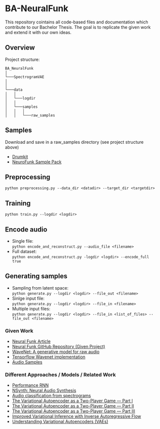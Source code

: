 # BA-NeuralFunk
This repository cointains all code-based files and documentation which contribute to our Bachelor Thesis. The goal is to replicate the given work and extend it with our own ideas.

## Overview
Project structure:

```
BA_NeuralFunk  
│
└───SpectrogramVAE
│
│
└───data
│   │
│   └───logdir
│   │ 
│   └───samples
│   │   │ 
│   │   └───raw_samples

```
## Samples
Download and save in a raw_samples directory (see project structure above)
* [Drumkit](https://s3-ap-northeast-1.amazonaws.com/codepen-dev/drumkit_dataset.zip)
* [NeuroFunk Sample Pack](https://www.ghosthack.de/free_sample_packs/neurofunk-sample-pack/)

## Preprocessing
```python preprocessing.py --data_dir <datadir> --target_dir <targetdir>```
## Training
```python train.py --logdir <logdir>```
## Encode audio
* Single file:\
```python encode_and_reconstruct.py --audio_file <filename>```
* Full dataset:\
```python encode_and_reconstruct.py -logdir <logdir> --encode_full true```
## Generating samples
* Sampling from latent space:\
```python generate.py --logdir <logdir> --file_out <filename>```
* Sinlge input file:\
```python generate.py --logdir <logdir> --file_in <filename>```
* Multiple input files:\
```python generate.py --logdir <logdir> --file_in <list_of_files> --file_out <filename>```




### Given Work
* [Neural Funk Article](https://towardsdatascience.com/neuralfunk-combining-deep-learning-with-sound-design-91935759d628) 
* [Neural Funk GitHub Repository (Given Project)](https://github.com/maxfrenzel/SpectrogramVAE) 
* [WaveNet: A generative model for raw audio](https://www.deepmind.com/blog/wavenet-a-generative-model-for-raw-audio)
* [Tensorflow Wavenet implementation](https://github.com/ibab/tensorflow-wavenet)
* [Audio Samples](https://www.dropbox.com/s/vo5s1iq5eqyxxcm/Generated%20Samples.zip?dl=0)

### Different Approaches / Models / Related Work
* [Performance RNN](https://magenta.tensorflow.org/performance-rnn)
* [NSynth: Neural Audio Synthesis](https://magenta.tensorflow.org/nsynth)
* [Audio classification from spectrograms](https://gist.github.com/naotokui/a2b331dd206b13a70800e862cfe7da3c)
* [The Variational Autoencoder as a Two-Player Game — Part I](https://towardsdatascience.com/the-variational-autoencoder-as-a-two-player-game-part-i-4c3737f0987b)
* [The Variational Autoencoder as a Two-Player Game — Part II](https://towardsdatascience.com/the-variational-autoencoder-as-a-two-player-game-part-ii-b80d48512f46)
* [The Variational Autoencoder as a Two-Player Game — Part III](https://towardsdatascience.com/the-variational-autoencoder-as-a-two-player-game-part-iii-d8d56c301600)
* [Improved Variational Inference with Inverse Autoregressive Flow](https://arxiv.org/pdf/1606.04934.pdf)
* [Understanding Variational Autoencoders (VAEs)](https://towardsdatascience.com/understanding-variational-autoencoders-vaes-f70510919f73)
